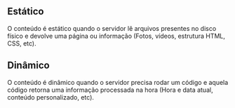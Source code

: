 
## Estático

O conteúdo é estático quando o servidor lê arquivos presentes no disco físico e devolve uma página ou informação (Fotos, vídeos, estrutura HTML, CSS, etc).

## Dinâmico

O conteúdo é dinâmico quando o servidor precisa rodar um código e aquela código retorna uma informação processada na hora (Hora e data atual, conteúdo personalizado, etc).  